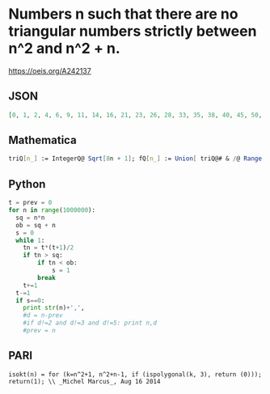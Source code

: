 # Numbers n such that there are no triangular numbers strictly between n^2 and n^2 \+ n\.
https://oeis.org/A242137
## JSON
```JSON
[0, 1, 2, 4, 6, 9, 11, 14, 16, 21, 23, 26, 28, 33, 35, 38, 40, 45, 50, 52, 55, 57, 62, 64, 67, 69, 74, 79, 81, 84, 86, 91, 93, 96, 98, 103, 108, 110, 115, 120, 122, 125, 127, 132, 134, 137, 139, 144, 149, 151, 154, 156, 161, 163, 166, 168, 173, 178, 180, 185, 190]
```
## Mathematica
```Mathematica
triQ[n_] := IntegerQ@ Sqrt[8n + 1]; fQ[n_] := Union[ triQ@# & /@ Range[n^2 + 1, n^2 + n - 1]] == {False}; Join[{0, 1}, Select[ Range@ 200, fQ]] (* _Robert G. Wilson v_, Jan 22 2016 *)
```
## Python
```Python
t = prev = 0
for n in range(1000000):
  sq = n*n
  ob = sq + n
  s = 0
  while 1:
    tn = t*(t+1)/2
    if tn > sq:
        if tn < ob:
            s = 1
        break
    t+=1
  t-=1
  if s==0:
    print str(n)+',',
    #d = n-prev
    #if d!=2 and d!=3 and d!=5: print n,d
    #prev = n
```
## PARI
```PARI
isokt(n) = for (k=n^2+1, n^2+n-1, if (ispolygonal(k, 3), return (0))); return(1); \\ _Michel Marcus_, Aug 16 2014
```
